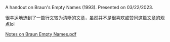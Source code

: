 A handout on Braun's Empty Names (1993). Presented on 03/22/2023.

很幸运地选到了一篇行文较为清晰的文章，虽然并不是很喜欢或赞同这篇文章的观点lol

[Notes on Braun Empty Names.pdf](https://github.com/Msarde/Philosophy/files/11047617/Notes.on.Braun.Empty.Names.pdf)
